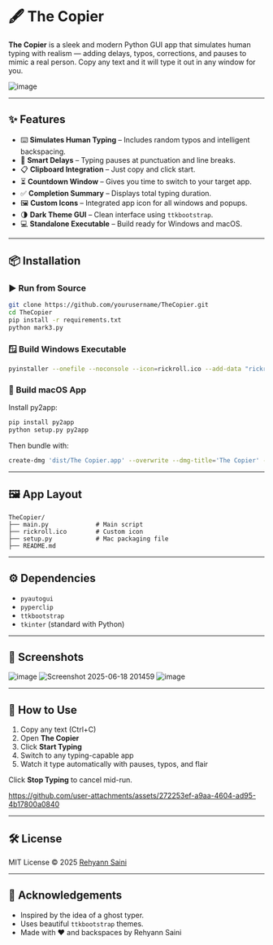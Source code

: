# 🖋️ The Copier

**The Copier** is a sleek and modern Python GUI app that simulates human typing with realism — adding delays, typos, corrections, and pauses to mimic a real person. Copy any text and it will type it out in any window for you.

![image](https://github.com/user-attachments/assets/c229e3d0-6b29-4583-975a-61b3b60007ab)

---

## ✨ Features

- ⌨️ **Simulates Human Typing** – Includes random typos and intelligent backspacing.
- 🧠 **Smart Delays** – Typing pauses at punctuation and line breaks.
- 📋 **Clipboard Integration** – Just copy and click start.
- ⏳ **Countdown Window** – Gives you time to switch to your target app.
- ✅ **Completion Summary** – Displays total typing duration.
- 🖼️ **Custom Icons** – Integrated app icon for all windows and popups.
- 🌗 **Dark Theme GUI** – Clean interface using `ttkbootstrap`.
- 💻 **Standalone Executable** – Build ready for Windows and macOS.

---

## 📦 Installation

### ▶️ Run from Source

```bash
git clone https://github.com/yourusername/TheCopier.git
cd TheCopier
pip install -r requirements.txt
python mark3.py
```

### 🪟 Build Windows Executable

```bash
pyinstaller --onefile --noconsole --icon=rickroll.ico --add-data "rickroll.ico;." mark3.py
```

### 🍎 Build macOS App

Install py2app:

```bash
pip install py2app
python setup.py py2app
```

Then bundle with:

```bash
create-dmg 'dist/The Copier.app' --overwrite --dmg-title='The Copier' --app-drop-link=150,150 TheCopier.dmg
```

---

## 🖼️ App Layout

```
TheCopier/
├── main.py             # Main script
├── rickroll.ico        # Custom icon
├── setup.py            # Mac packaging file
├── README.md
```

---

## ⚙️ Dependencies

- `pyautogui`
- `pyperclip`
- `ttkbootstrap`
- `tkinter` (standard with Python)

---

## 📸 Screenshots
![image](https://github.com/user-attachments/assets/06dbfea8-3b31-4e90-b0af-433be6c6ed74)
![Screenshot 2025-06-18 201459](https://github.com/user-attachments/assets/ca4c09b1-78da-45a8-969a-29fbb86d02fd)
![image](https://github.com/user-attachments/assets/c229e3d0-6b29-4583-975a-61b3b60007ab)


---

## 🧪 How to Use

1. Copy any text (Ctrl+C)
2. Open **The Copier**
3. Click **Start Typing**
4. Switch to any typing-capable app
5. Watch it type automatically with pauses, typos, and flair

Click **Stop Typing** to cancel mid-run.


https://github.com/user-attachments/assets/272253ef-a9aa-4604-ad95-4b17800a0840

---

## 🛠 License

MIT License © 2025 [Rehyann Saini](https://github.com/rehyannsaini)

---

## 🙏 Acknowledgements

- Inspired by the idea of a ghost typer.
- Uses beautiful `ttkbootstrap` themes.
- Made with ❤️ and backspaces by Rehyann Saini
